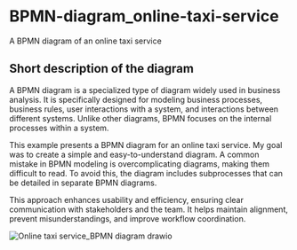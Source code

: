# BPMN-diagram_online-taxi-service
A BPMN diagram of an online taxi service

## Short description of the diagram

A BPMN diagram is a specialized type of diagram widely used in business analysis. It is specifically designed for modeling business processes, business rules, user interactions with a system, and interactions between different systems. Unlike other diagrams, BPMN focuses on the internal processes within a system.

This example presents a BPMN diagram for an online taxi service. My goal was to create a simple and easy-to-understand diagram. A common mistake in BPMN modeling is overcomplicating diagrams, making them difficult to read. To avoid this, the diagram includes subprocesses that can be detailed in separate BPMN diagrams.

This approach enhances usability and efficiency, ensuring clear communication with stakeholders and the team. It helps maintain alignment, prevent misunderstandings, and improve workflow coordination.

![Online taxi service_BPMN diagram drawio](https://github.com/user-attachments/assets/734d1ad0-fd6d-420e-a452-ac87910e4559)
